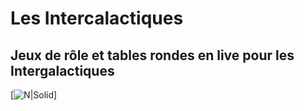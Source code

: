 # Les Intercalactiques
## Jeux de rôle et tables rondes en live pour les Intergalactiques
[![N|Solid](https://intergalactiques.net/wp-content/uploads/2021/09/INTERCALACTIQUES_3.jpg)]
